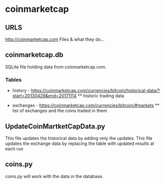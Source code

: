 # coinmarketcap
## URLS
http://coinmarketcap.com
Files & what they do...

## coinmarketcap.db
SQLite file holding data from coinmarketcap.com.
### Tables
* history - https://coinmarketcap.com/currencies/bitcoin/historical-data/?start=20130428&end=20171114
** historic trading data

* exchanges - https://coinmarketcap.com/currencies/bitcoin/#markets
** list of exchanges and the coins traded in them


## UpdateCoinMartketCapData.py
This file updates the historical data by adding only the updates.
This file updates the exchange data by replacing the table with updated results at each run

## coins.py
coins.py will work with the data in the database. 
